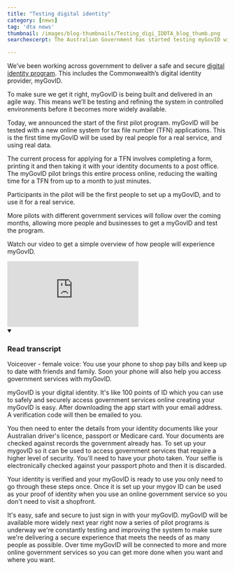 ```yaml
---
title: "Testing digital identity"
category: [news]
tag: 'dta news'
thumbnail: /images/blog-thumbnails/Testing_digi_IDDTA_blog_thumb.png
searchexcerpt: The Australian Government has started testing myGovID with real people and services.

---
```

We’ve been working across government to deliver a safe and secure [digital identity program](https://beta.dta.gov.au/our-projects/digital-identity). This includes the Commonwealth’s digital identity provider, myGovID.

To make sure we get it right, myGovID is being built and delivered in an agile way. This means we’ll be testing and refining the system in controlled environments before it becomes more widely available.

Today, we announced the start of the first pilot program. myGovID will be tested with a new online system for tax file number (TFN) applications. This is the first time myGovID will be used by real people for a real service, and using real data.

The current process for applying for a TFN involves completing a form, printing it and then taking it with your identity documents to a post office. The myGovID pilot brings this entire process online, reducing the waiting time for a TFN from up to a month to just minutes.

Participants in the pilot will be the first people to set up a myGovID, and to use it for a real service.

More pilots with different government services will follow over the coming months, allowing more people and businesses to get a myGovID and test the program.  

Watch our video to get a simple overview of how people will experience myGovID.

<div class="embed-container">
  <iframe src="https://youtu.be/_rZoBGapcIg" frameborder="0" allowfullscreen></iframe>
</div>
<details open data-label="content-accordion-1-example" aria-expanded="false">
  <summary><h3>Read transcript</h3></summary>
  <div class="accordion-panel" markdown="1">

Voiceover - female voice: You use your phone to shop pay bills and keep up to date with friends and family. Soon your phone will also help you access government services with myGovID.

myGovID is your digital identity. It's like 100 points of ID which you can use to safely and securely access government services online creating your myGovID is easy. After downloading the app start with your email address. A verification code will then be emailed to you.

You then need to enter the details from your identity documents like your Australian driver's licence, passport or Medicare card. Your documents are checked against records the government already has.
To set up your mygovID so it can be used to access government services that require a higher level of security.
You'll need to have your photo taken. Your selfie is electronically checked against your passport photo and then it is discarded.

Your identity is verified and your myGovID is ready to use you only need to go through these steps once. Once it is set up your mygov ID can be used as your proof of identity when you use an online government service so you don't need to visit a shopfront.

It's easy, safe and secure to just sign in with your myGovID. myGovID will be available more widely next year right now a series of pilot programs is underway we're constantly testing and improving the system to make sure we're delivering a secure experience that meets the needs of as many people as possible. Over time myGovID will be connected to more and more online government services so you can get more done when you want and where you want.

</div>
</details>
